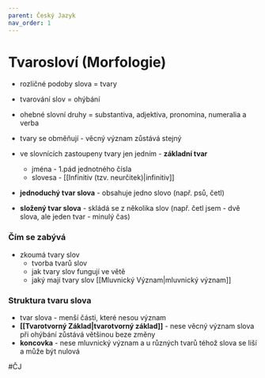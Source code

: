 ```yaml
---
parent: Český Jazyk
nav_order: 1
---
```

# Tvarosloví (Morfologie)
- rozličné podoby slova = tvary
- tvarování slov = ohýbání
- ohebné slovní druhy = substantiva, adjektiva, pronomina, numeralia a verba
- tvary se obměňují - věcný význam zůstává stejný
- ve slovnících zastoupeny tvary jen jedním - **základní tvar**
	- jména - 1.pád jednotného čísla
	- slovesa - [[Infinitiv (tzv. neurčitek)|infinitiv]]

- **jednoduchý tvar slova** - obsahuje jedno slovo (např. psů, četl)
- **složený tvar slova** - skládá se z několika slov (např. četl jsem - dvě slova, ale jeden tvar - minulý čas)

### Čím se zabývá
- zkoumá tvary slov
	- tvorba tvarů slov
	- jak tvary slov fungují ve větě
	- jaký mají tvary slov [[Mluvnický Význam|mluvnický význam]]

### Struktura tvaru slova
- tvar slova - menší části, které nesou význam
- **[[Tvarotvorný Základ|tvarotvorný základ]]** - nese věcný význam slova při ohýbání zůstává většinou beze změny
- **koncovka** - nese mluvnický význam a u různých tvarů téhož slova se liší a může být nulová

#ČJ 